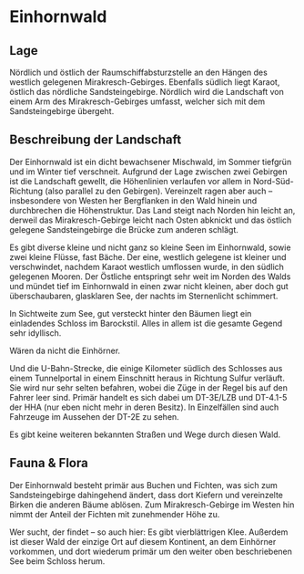 # Einhornwald
## Lage
Nördlich und östlich der Raumschiffabsturzstelle an den Hängen des westlich gelegenen Mirakresch-Gebirges. 
Ebenfalls südlich liegt Karaot, östlich das nördliche Sandsteingebirge.
Nördlich wird die Landschaft von einem Arm des Mirakresch-Gebirges umfasst, welcher sich mit dem Sandsteingebirge übergeht.

## Beschreibung der Landschaft
Der Einhornwald ist ein dicht bewachsener Mischwald, im Sommer tiefgrün und im Winter tief verschneit. 
Aufgrund der Lage zwischen zwei Gebirgen ist die Landschaft gewellt, die Höhenlinien verlaufen vor allem in Nord-Süd-Richtung (also parallel zu den Gebirgen). 
Vereinzelt ragen aber auch – insbesondere von Westen her Bergflanken in den Wald hinein und durchbrechen die Höhenstruktur. 
Das Land steigt nach Norden hin leicht an, derweil das Mirakresch-Gebirge leicht nach Osten abknickt und das östlich gelegene Sandsteingebirge die Brücke zum anderen schlägt.

Es gibt diverse kleine und nicht ganz so kleine Seen im Einhornwald, sowie zwei kleine Flüsse, fast Bäche. 
Der eine, westlich gelegene ist kleiner und verschwindet, nachdem Karaot westlich umflossen wurde, in den südlich gelegenen Mooren. 
Der Östliche entspringt sehr weit im Norden des Walds und mündet tief im Einhornwald in einen zwar nicht kleinen, aber doch gut überschaubaren, glasklaren See, der nachts im Sternenlicht schimmert. 

In Sichtweite zum See, gut versteckt hinter den Bäumen liegt ein einladendes Schloss im Barockstil. 
Alles in allem ist die gesamte Gegend sehr idyllisch. 

Wären da nicht die Einhörner. 

Und die U-Bahn-Strecke, die einige Kilometer südlich des Schlosses aus einem Tunnelportal in einem Einschnitt heraus in Richtung Sulfur verläuft.
Sie wird nur sehr selten befahren, wobei die Züge in der Regel bis auf den Fahrer leer sind. 
Primär handelt es sich dabei um DT-3E/LZB und DT-4.1-5 der HHA (nur eben nicht mehr in deren Besitz). 
In Einzelfällen sind auch Fahrzeuge im Aussehen der DT-2E zu sehen.

Es gibt keine weiteren bekannten Straßen und Wege durch diesen Wald.

## Fauna & Flora
Der Einhornwald besteht primär aus Buchen und Fichten, was sich zum Sandsteingebirge dahingehend ändert, dass dort Kiefern und vereinzelte Birken die anderen Bäume ablösen. 
Zum Mirakresch-Gebirge im Westen hin nimmt der Anteil der Fichten mit zunehmender Höhe zu.

Wer sucht, der findet – so auch hier: Es gibt vierblättrigen Klee. 
Außerdem ist dieser Wald der einzige Ort auf diesem Kontinent, an dem Einhörner vorkommen, und dort wiederum primär um den weiter oben beschriebenen See beim Schloss herum.